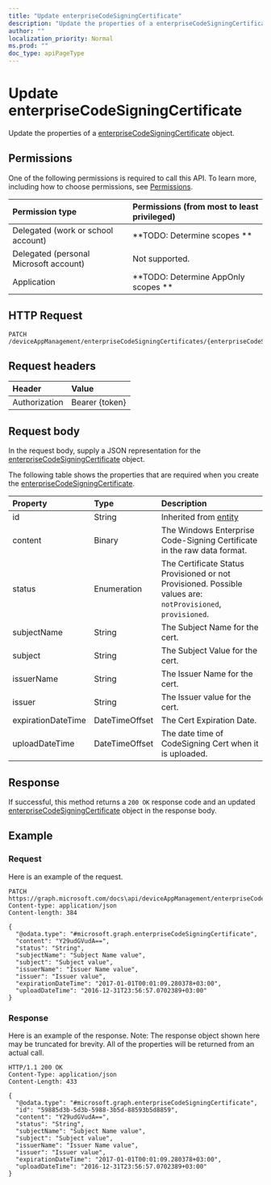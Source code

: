 ```yaml
---
title: "Update enterpriseCodeSigningCertificate"
description: "Update the properties of a enterpriseCodeSigningCertificate object."
author: ""
localization_priority: Normal
ms.prod: ""
doc_type: apiPageType
---
```


# Update enterpriseCodeSigningCertificate

Update the properties of a [enterpriseCodeSigningCertificate](../resources/enterprisecodesigningcertificate.md) object.

## Permissions
One of the following permissions is required to call this API. To learn more, including how to choose permissions, see [Permissions](/concepts/permissions-reference.md).

|Permission type|Permissions (from most to least privileged)|
|:---|:---|
|Delegated (work or school account)|**TODO: Determine scopes **|
|Delegated (personal Microsoft account)|Not supported.|
|Application|**TODO: Determine AppOnly scopes **|

## HTTP Request
<!-- {
  "blockType": "ignored"
}
-->
``` http
PATCH /deviceAppManagement/enterpriseCodeSigningCertificates/{enterpriseCodeSigningCertificateId}
```

## Request headers
|Header|Value|
|:---|:---|
|Authorization|Bearer {token}|

## Request body
In the request body, supply a JSON representation for the [enterpriseCodeSigningCertificate](../resources/enterpriseCodeSigningCertificate.md) object.

The following table shows the properties that are required when you create the [enterpriseCodeSigningCertificate](../resources/enterprisecodesigningcertificate.md).

|Property|Type|Description|
|:---|:---|:---|
|id|String| Inherited from [entity](../resources/entity.md)|
|content|Binary|The Windows Enterprise Code-Signing Certificate in the raw data format.|
|status|Enumeration|The Certificate Status Provisioned or not Provisioned. Possible values are: `notProvisioned`, `provisioned`.|
|subjectName|String|The Subject Name for the cert.|
|subject|String|The Subject Value for the cert.|
|issuerName|String|The Issuer Name for the cert.|
|issuer|String|The Issuer value for the cert.|
|expirationDateTime|DateTimeOffset|The Cert Expiration Date.|
|uploadDateTime|DateTimeOffset|The date time of CodeSigning Cert when it is uploaded.|



## Response
If successful, this method returns a `200 OK` response code and an updated [enterpriseCodeSigningCertificate](../resources/enterprisecodesigningcertificate.md) object in the response body.

## Example

### Request
Here is an example of the request.
<!-- {
  "blockType": "request",
  "name": "update_enterprisecodesigningcertificate"
}
-->
``` http
PATCH https://graph.microsoft.com/docs\api/deviceAppManagement/enterpriseCodeSigningCertificates/{enterpriseCodeSigningCertificateId}
Content-type: application/json
Content-length: 384

{
  "@odata.type": "#microsoft.graph.enterpriseCodeSigningCertificate",
  "content": "Y29udGVudA==",
  "status": "String",
  "subjectName": "Subject Name value",
  "subject": "Subject value",
  "issuerName": "Issuer Name value",
  "issuer": "Issuer value",
  "expirationDateTime": "2017-01-01T00:01:09.280378+03:00",
  "uploadDateTime": "2016-12-31T23:56:57.0702389+03:00"
}
```

### Response
Here is an example of the response. Note: The response object shown here may be truncated for brevity. All of the properties will be returned from an actual call.
<!-- {
  "blockType": "response",
  "truncated": true
}
-->
``` http
HTTP/1.1 200 OK
Content-Type: application/json
Content-Length: 433

{
  "@odata.type": "#microsoft.graph.enterpriseCodeSigningCertificate",
  "id": "59885d3b-5d3b-5988-3b5d-88593b5d8859",
  "content": "Y29udGVudA==",
  "status": "String",
  "subjectName": "Subject Name value",
  "subject": "Subject value",
  "issuerName": "Issuer Name value",
  "issuer": "Issuer value",
  "expirationDateTime": "2017-01-01T00:01:09.280378+03:00",
  "uploadDateTime": "2016-12-31T23:56:57.0702389+03:00"
}
```

